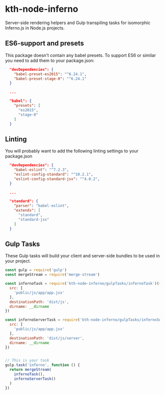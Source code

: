 # kth-node-inferno
Server-side rendering helpers and Gulp transpiling tasks for isomorphic Inferno.js in Node.js projects.

## ES6-support and presets

This package doesn't contain any babel presets. To support ES6 or similar you need to add them to your package.json:

```JSON
  "devDependencies": {
    "babel-preset-es2015": "^6.24.1",
    "babel-preset-stage-0": "^6.24.1"
  }

  ...

  "babel": {
    "presets": [
      "es2015",
      "stage-0"
    ]
  }
```

## Linting

You will probably want to add the following linting settings to your package.json

```JSON
  "devDependencies": {
    "babel-eslint": "^7.2.3",
    "eslint-config-standard": "^10.2.1",
    "eslint-config-standard-jsx": "^4.0.2",
  }

  ...

  "standard": {
    "parser": "babel-eslint",
    "extends": [
      "standard",
      "standard-jsx"
    ]
  }
```

## Gulp Tasks ##
These Gulp tasks will build your client and server-side bundles to be used in your project.

```JavaScript
const gulp = require('gulp')
const mergeStream = require('merge-stream')

const infernoTask = require('kth-node-inferno/gulpTasks/infernoTask')({
  src: [
    'public/js/app/app.jsx'
  ],
  destinationPath: 'dist/js',
  dirname: __dirname
})

const infernoServerTask = require('kth-node-inferno/gulpTasks/infernoServerTask')({
  src: [
    'public/js/app/app.jsx'
  ],
  destinationPath: 'dist/js/server',
  dirname: __dirname
})


// This is your task
gulp.task('inferno', function () {
  return mergeStream(
    infernoTask(),
    infernoServerTask()
  )
})
```